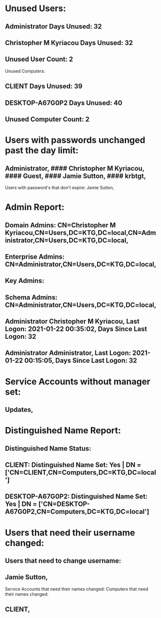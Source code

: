 

# Unused Users: #
## Administrator Days Unused: 32 ##
## Christopher M Kyriacou Days Unused: 32 ##
## Unused User Count: 2 ##

Unused Computers:
## CLIENT Days Unused: 39 ##
## DESKTOP-A67G0P2 Days Unused: 40 ##
## Unused Computer Count: 2 ##

# Users with passwords unchanged past the day limit: #
## Administrator,  #### Christopher M Kyriacou,  #### Guest,  #### Jamie Sutton,  #### krbtgt,  ##

Users with password's that don't expire:
Jamie Sutton, 

# Admin Report: #
## Domain Admins: CN=Christopher M Kyriacou,CN=Users,DC=KTG,DC=local,CN=Administrator,CN=Users,DC=KTG,DC=local, ##
## Enterprise Admins: CN=Administrator,CN=Users,DC=KTG,DC=local, ##
## Key Admins:  ##
## Schema Admins: CN=Administrator,CN=Users,DC=KTG,DC=local, ##

## Administrator Christopher M Kyriacou, Last Logon: 2021-01-22 00:35:02, Days Since Last Logon: 32  ##
## Administrator Administrator, Last Logon: 2021-01-22 00:15:05, Days Since Last Logon: 32  ##


# Service Accounts without manager set: #
## Updates,  ##

# Distinguished Name Report: #
## Distinguished Name Status: ##
## CLIENT: Distinguished Name Set: Yes | DN = ['CN=CLIENT,CN=Computers,DC=KTG,DC=local'] ##
## DESKTOP-A67G0P2: Distinguished Name Set: Yes | DN = ['CN=DESKTOP-A67G0P2,CN=Computers,DC=KTG,DC=local'] ##



# Users that need their username changed: #
## Users that need to change username: ##
## Jamie Sutton, ##
Service Accounts that need their names changed:
Computers that need their names changed:
## CLIENT, ##
